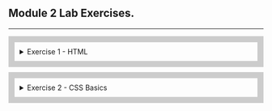 ## Module 2 Lab Exercises.

---
<div style="border: 12px solid #ccc; padding: 10px; margin-bottom: 10px;">
  <details>
    <summary>Exercise 1 - HTML</summary>
    <ul>
      <!-- SECTION I -->
      <details>
        <summary>Template and Live Server</summary>
        <ul>
          <li>
            Open the src folder in VS code and take a look at the template HTML files.
          </li>
          <li>
            With index.html opened, start the Live Server extension by clicking the Go Live button in the bottom
            right-hand corner of VS Code.
          </li>
          <li>
            This should open <code>http://127.0.0.1:5500/index.html</code> in your browser.
            <ol>
              <li>
                Change the above URL to load the form.html page, and then click the Home link to go back to index.
              </li>
            </ol>
          </li>
        </ul>
        <div style="border: 2px solid green; padding: 5px;">
          <p style="color: green; font-size: x-small; font-weight: bold;">SCREENSHOTS</p>
          <img alt="Exercise 1 - Template and Live Server" src="/Lab Screenshots/Exercise1/Exercise1-1.gif">
        </div>
      </details>
      <!-- SECTION II -->
      <details>
        <summary>HTML Elements - Metadata</summary>
        <ul>
          <li>
            Add a title using the HTML title tag.
          </li>
          <li>
            Add metatags using HTML
            <meta> tags for the following 5 items:
            <ul>
              <li>charset</li>
              <li>description</li>
              <li>keywords</li>
              <li>author</li>
              <li>viewport</li>
            </ul>
          </li>
        </ul>
        <div style="border: 2px solid green; padding: 5px;">
          <p style="color: green; font-size: x-small; font-weight: bold;">SCREENSHOTS</p>
          <img alt="Exercise 1 - HTML Elements - Metadata" src="/Lab Screenshots/Exercise1/Exercise1-2.png">
        </div>
      </details>
      <!-- SECTION III -->
      <details>
        <summary>HTML Elements- div, span, p, pre, ul, li, ol, article</summary>
        <ul>
          <li>
            Add 3 divs next to each other at the beginning of the body section and put some distinctive content into
            each of the divs.
          </li>
          <li>
            Below the divs, add 3 spans next to each other and put some distinctive content into each span. Observe the
            difference between block and inline elements in the browser.
          </li>
          <li>
            Below, add p and pre tags into your HTML body using the below contents:
            <pre>
"&lt;p&gt;
p represents paragraph without preserving spacing
&lt;/p&gt;
&lt;pre&gt;
Text in a pre element
is displayed in a fixed-width
font, and it preserves
both spaces and
line breaks
&lt;/pre&gt;"
            </pre>
          </li>
          <li>
            Add an unordered list of 4 items to your page using ul and li tags.
          </li>
          <li>
            Add an ordered list of 3 items to your page using ol and li tags.
          </li>
          <li>
            Add a nested list of 2 items inside the last item of either the unordered or ordered list above.
          </li>
          <li>
            Wrap all the elements you've created so far with an article tag.
          </li>
          <li>
            Add a page headline - add an h1 tag above your article with any content, e.g. "My HTML learning journey".
          </li>
          <li>
            Add an article headline - add an h2 tag within the article tag with any content, e.g.
            "Learning elements - div, span, p, pre, ul, li, ol, article". Consider the difference between the page headline and article headline.
          </li>
        </ul>
        <div style="border: 2px solid green; padding: 5px;">
          <p style="color: green; font-size: x-small; font-weight: bold;">SCREENSHOTS</p>
          <img alt="Exercise 1 - HTML Elements - div, span, p, pre, ul, li, ol, article - 1" src="/Lab Screenshots/Exercise1/Exercise1-3-1,2,3,4,5,6,7,8,9-1.png">
          <img alt="Exercise 1 - HTML Elements - div, span, p, pre, ul, li, ol, article - 2" src="/Lab Screenshots/Exercise1/Exercise1-3-1,2,3,4,5,6,7,8,9-2.png">
        </div>
      </details>
      <!-- SECTION IV -->
      <details>
        <summary>HTML elements - Tables - table, thead, tbody, tr, td, th</summary>
        <ul>
          <li>
            Start by adding another article below the first one, with a unique h2 tag inside this newly created article.
          </li>
          <li>
            Below, add p and pre tags into your HTML body using the below contents:
            <pre>
&lt;table&gt;
    &lt;thead&gt;
    &lt;tr&gt;
        &lt;th&gt;First header&lt;/th&gt;
        &lt;th&gt;Second header&lt;/th&gt;
    &lt;/tr&gt;
    &lt;/theah&gt;
    &lt;tbody&gt;
        &lt;tr&gt;
            &lt;td&gt;First cell - first row&lt;td&gt;
            &lt;td&gt;Second cell - first row&lt;td&gt;
        &lt;tr&gt;
    &lt;/tbody&gt;
&lt;/table&gt;
            </pre>
          </li>
          <li>
            Create another row by copying a tr tag, together with its children, below the first row.
          </li>
          <li>
            4.	By default, tables don't have any styles. Add basic styling by copying the code below to the head section of the page:
            <pre>
&lt;style&gt;
  table, th, td {
    border: 1px solid black;
  }
&lt;/style&gt;
            </pre>
          </li>
          <li>
            Add a third cell inside one of the rows. Observe how the table lost its shape.
          </li>
          <li>
            Each table row needs to account for the same amount of columns, and violating this rule will cause your table to lose shape. Fix the table by adding the missing td tag on the other row/s.
          </li>
          <li>
            Now the header is missing for the third column. Fix this by adding a colspan attribute to the first th tag to make it span two columns.
          </li>
          <li>
            Add a third row with 2 columns to the table and add a rowspan="2" attribute to one of the td tags on the second row, then observe what happens.
          </li>
        </ul>
        <div style="border: 2px solid green; padding: 5px;">
          <p style="color: green; font-size: x-small; font-weight: bold;">SCREENSHOTS</p>
          <img alt="Exercise 1 - tables - table, thead, tbody, tr, td, th - 1" src="/Lab Screenshots/Exercise1/Exercise1-4-1,2,3,4,5,6,7,8-1.png">
          <img alt="Exercise 1 - tables - table, thead, tbody, tr, td, th - 2" src="/Lab Screenshots/Exercise1/Exercise1-4-1,2,3,4,5,6,7,8-2.png">
        </div>
      </details>
      <!-- SECTION V -->
      <details>
        <summary>HTML Elements - img, video, audio</summary>
        <ul>
          <li>
            Start by adding another article below the second one, with a unique h2 tag inside this newly created article.
          </li>
          <li>
            Add an image to your website using the code below. Add a value for the alt attribute, and experiment with using one, then both of the width and height attributes to change the size of the image.
            <pre>
&lt;img src="https://picsum.photos/400/400" alt="" /&gt;
            </pre>
          </li>
          <li>
            Add a second image using the html_lab_image.jpg file from the assets folder. Give it an alt attribute and make it appear the same size as the first image.
          </li>
          <li>
            Add a video using the example code below:
            <pre>
&lt;video controls width="250"&gt;
  &lt;source src="/assets/flower.webm" type="video/webm"&gt;
  Sorry, your browser doesn't support embedded videos.
&lt;/video&gt;
            </pre>
          </li>
          <li>
            Add an audio element using the example code below, then add a caption to it using figure and figcaption:
            <pre>
&lt;audio controls src="/assets/t-rex-roar.mp3"&gt;
  Your browser does not support the &lt;code&gt;audio&lt;/code&gt; element.
&lt;/audio&gt;
            </pre>
          </li>
          <li>
            Try removing the controls attribute and adding autoplay attribute to both audio and video tags. Observe the changes.
          </li>
        </ul>
        <div style="border: 2px solid green; padding: 5px;">
          <p style="color: green; font-size: x-small; font-weight: bold;">SCREENSHOTS</p>
          <img alt="Exercise 1 - HTML Elements - img, video, audio - 1" src="/Lab Screenshots/Exercise1/Exercise1-5-1,2,3,4,5,6-1.png">
          <img alt="Exercise 1 - HTML Elements - img, video, audio - 2" src="/Lab Screenshots/Exercise1/Exercise1-5-1,2,3,4,5,6-2.png">
        </div>
      </details>
      <!-- SECTION VI -->
      <details>
        <summary>HTML Elements - Forms - form, input, label, select, option, button</summary>
        <ul>
          <li>
            Add a form using a &lt;form&gt; tag like this:
            <pre>
&lt;form method="POST" action="http://127.0.0.1:5500/form.html"&gt;
&lt;/form&gt;
            </pre>
          </li>
          <li>
            Inside the form, add 2 text inputs - one for inputting first name and the second one for inputting last name.
            <ol>
              <li>
                Remember to add a label for each input. 
              </li>
              <li>
                Wrap each input, together with its label, in a div to stack the inputs one below another. 
              </li>
            </ol>
          </li>
          <li>
            Add 3 radio buttons using &lt;input type="radio" ...&gt;, allowing the user to select their favourite coding language.
            <ol>
              <li>
                Remember to label the inputs and add name and value attributes. 
              </li>
              <li>
                Wrap the radio buttons in a div to separate them from the other form fields. 
              </li>
            </ol>
          </li>
          <li>
            Add 3 checkboxes using &lt;input type="checkbox" ...&gt;, allowing the user to select the types of vehicles they own.
            <ol>
              <li>
                Remember to label the inputs and add name and value attributes.
              </li>
              <li>
                Wrap the checkboxes in a div to separate them from the other form fields. 
              </li>
            </ol>
          </li>
          <li>
            Add a dropdown element to your form using &lt;select&gt; and &lt;option&gt; tags, allowing the user to choose the brand of car they own. 
            <ol>
              <li>
                Remember to label the dropdown and add a value attribute for each option.
              </li>
            </ol>
          </li>
          <li>
            Add a submit button at the end of the form:
              <pre>
&lt;button type="submit"&gt;Submit form&lt;/button&gt;
              </pre>
          </li>
        </ul>
        <div style="border: 2px solid green; padding: 5px;">
          <p style="color: green; font-size: x-small; font-weight: bold;">SCREENSHOTS</p>
          <img alt="Exercise 1 - HTML Elements - iForms - form, input, label, select, option, button - 1" src="/Lab Screenshots/Exercise1/Exercise1-6-1,2,3,4,5,6-1.png">
          <img alt="Exercise 1 - HTML Elements - iForms - form, input, label, select, option, button - 2" src="/Lab Screenshots/Exercise1/Exercise1-6-1,2,3,4,5,6-2.png">
        </div>
      </details>
      <!-- SECTION VII -->
      <details>
        <summary>Adding a link from Home to Form page</summary>
        <ul>
          <li>
            Add another &lt;a&gt; element, linking to the form page, inside the &lt;nav&gt; tag in both index.html and form.html.
          </li>
          <li>
            Test your links by clicking them to navigate to both pages.
          </li>
        </ul>
        <div style="border: 2px solid green; padding: 5px;">
          <p style="color: green; font-size: x-small; font-weight: bold;">SCREENSHOTS</p>
          <img alt="Exercise 1 - Adding a link from Home to Form page - 1" src="/Lab Screenshots/Exercise1/Exercise1-7-1,2-1.png">
          <img alt="Exercise 1 - Adding a link from Home to Form page - 2" src="/Lab Screenshots/Exercise1/Exercise1-7-1,2-2.gif">
        </div>
      </details>
      <!-- SECTION VIII -->
      <details>
        <summary>Inspecting the HTML</summary>
        <ul>
          <li>
            Use inspection tool – right click anywhere on the page and click ‘Inspect’.
          </li>
          <li>
            Select various elements on your website by clicking on them using the Elements tab of the Inspection tool. Observe how they are highlighted as you hover and click them.
          </li>
          <div style="border: 2px solid green; padding: 5px;">
            <p style="color: green; font-size: x-small; font-weight: bold;">SCREENSHOTS</p>
            <img alt="Exercise 1 - Inspecting the HTML - 1" src="/Lab Screenshots/Exercise1/Exercise1-8-1,2-1.gif">
          </div>
          <li>
            Take a look at the CSS in the "Styles" subtab (under or right of the "Elements" tab) and try editing the CSS styles. For example you may try adding some of the following values:
            <pre>
margin: 20px; color: blue; font-size: 24px;
            </pre>
          </li>
          <div style="border: 2px solid green; padding: 5px;">
            <p style="color: green; font-size: x-small; font-weight: bold;">SCREENSHOTS</p>
            <img alt="Exercise 1 - Inspecting the HTML - 2" src="/Lab Screenshots/Exercise1/Exercise1-8-3-1.gif">
          </div>
        </ul>
      </details>
    </ul>
  </details>
</div>

<!-- Exercise 2 -->
<div style="border: 12px solid #ccc; padding: 10px; margin-bottom: 10px;">
  <details>
    <summary>Exercise 2 - CSS Basics</summary>
    <ul>
      <details>
        <!-- SECTION I -->
        <summary>Selectors and Combinators</summary>
        <ul>
          <!-- Step 1 -->
          <li>Selectors</li>
          <ul>
            <li>
              Using the type selector, add margin, padding and border to each &lt;article&gt; on the page, e.g.
              <pre>
margin: 20px 0;
padding: 20px;
border: 1px solid black;
              </pre>
            </li>
            <li>
              Using a class selector, change the font color of the element with class style-me1 to red
            </li>
            <li>
              Using an id selector, change the font color of the element with id <code>style-me2</code> to blue
            </li>
            <li>
              Using a specific selector, change the font color of the element that has both a class of <code>style-me1</code> and an id of <code>style-me2</code> to purple.
            </li>
            <div style="border: 2px solid green; padding: 5px;">
              <p style="color: green; font-size: x-small; font-weight: bold;">SCREENSHOTS</p>
              <img alt="Exercise 2 - Selectors - 1" src="/Lab Screenshots/Exercise2/Exercise2-1-1-1,2,3,4-1.png">
              <img alt="Exercise 2 - Selectors - 2" src="/Lab Screenshots/Exercise2/Exercise2-1-1-1,2,3,4-2.png">
            </div>
          </ul>
          <!-- Step 2 -->
          <li>Combinators</li>
          <ul>
            <li>
              Using a descendant combinator, style all the &lt;p&gt; elements that are descendants of <code>.my-descendants-are-styled</code> by setting their background to red.
            </li>
            <li>
              Using a child combinator, style all the &lt;p&gt; elements that are direct children of <code>.my-children-are-styled</code>, by setting their background to lightgreen.
            </li>
            <div style="border: 2px solid green; padding: 5px;">
              <p style="color: green; font-size: x-small; font-weight: bold;">SCREENSHOTS</p>
              <img alt="Exercise 2 - Combinators - 1" src="/Lab Screenshots/Exercise2/Exercise2-1-2-1,2-1.png">
              <img alt="Exercise 2 - Combinators - 2" src="/Lab Screenshots/Exercise2/Exercise2-1-2-1,2-2.png">
            </div>
          </ul>
        </ul>
      </details>
      <details>
        <!-- SECTION II -->
        <summary>Box Model and Common Properties</summary>
        <ul>
          <!-- Step 1 -->
          <li>Set margin and padding on an element with class <code>.box</code>:</li>
          <ul>
            <li>
              First set a background colour for your box to easily see where it starts and finishes.
            </li>
            <li>
              Now use different margin and padding syntaxes - 4-value syntax, 2-value syntax and 1-value syntax. Use pixels as units for margin and padding but do not hesitate to try out other types of units including <code>em</code> and <code>%</code>.
            </li>
          </ul>
          <!-- Step 2 -->
          <li>Practice setting width and height:</li>
          <ul>
            <li>
              Set width and height using different dimension units: <code>px, rem, vh, vw.</code> <code>vh</code> stands for viewport height, and <code>vw</code> stands for viewport width.
            </li>
            <li>
              Observe how the third box retains height styled via the style attribute. Why is this? Force your CSS rules to take precedence using the <code>!important</code> operator.
              <div style="border: 2px solid green; padding: 5px;">
                  <p style="color: green; font-size: x-small; font-weight: bold;">ANSWER</p>
                  This is becaise within the <code>index.html</code> the tags for that specific box sets a height, and as a result overrides the stylings set in <code>index.css</code>.
              </div>
            </li>
            <li>
              Try resizing the browser window while the box size depends on the <code>vw</code> and <code>vh</code> units. What can you observe?
              <div style="border: 2px solid green; padding: 5px;">
                  <p style="color: green; font-size: x-small; font-weight: bold;">ANSWER</p>
                  The box size varies based with viewport(browser window) size changing. This is because in <code>index.css</code> the height and width is set to dimensions related to the viewport with the use of <code>vh</code> and <code>vw</code>.
              </div>
            </li>
          </ul>
          <!-- Step 3 -->
          <li>Practice adding a border:</li>
          <ul>
            <li>
              Set a border on the .box element: try 2 or 3 different border styles and colors
            </li>
            <li>
              Make the border 10px thick and solid, and observe how thickness of the border moves surrounding elements in each direction.
            </li>
          </ul>
          <!-- Step 4 -->
          <li>The box-sizing property:</li>
          <ul>
            <li>
              Test the two different values of box-sizing. How do they affect the width and height of the box elements?
              <div style="border: 2px solid green; padding: 5px;">
                  <p style="color: green; font-size: x-small; font-weight: bold;">ANSWER</p>
                  <code>box-sizing: border-box</code>: Sets the boxes sizing to originate from the outer corner of border.<br>
                  <code>box-sizing: content-box</code>: Sets the boxes sizing to originate from inner corner of border.
              </div>
            </li>
          </ul>
          <!-- Step 5 -->
          <li>
            Use overflow to define the behaviour when content does not fit inside its container:
          </li>
          <ul>
            <li>
              Make text overflow outside of the element by setting width and height to smaller values, so the text in the second box goes over the box borders.
            </li>
            <li>
              Set the overflow CSS rule for the <code>.box</code> class - test several different values. How do they affect the box?
              <div style="border: 2px solid green; padding: 5px;">
                  <p style="color: green; font-size: x-small; font-weight: bold;">ANSWER</p>
                  <code>overflow: visible</code>: Allows overflowing text to be visible.<br>
                  <code>overflow: hidden</code>: Hides any overflowing text.<br>
                  <code>overflow: scroll</code>: Allows the boxes to be scrollable.<br>
                  <code>overflow: auto</code>: Allows boxes to be scrollable <b>independently</b> when necessary, instead of making all boxes scrollable.     
            </li>
          </ul>
          <!-- Step 6 -->
          <li>Add an outline:</li>
          <ul>
            <li>
              Set a wide outline (<code>10px</code>) on the <code>.box</code>. Observe that setting the outline does not shift the other elements around, like with borders.
            </li>
          </ul>
          <!-- Step 7 -->
          <li>Use border-radius to affect the box corners:</li>
          <ul>
            <li>
              Set <code>border-radius</code> on the <code>.box</code> element. Start by trying out different values expressed in pixels, e.g. <code>20px</code> or <code>ems</code>, e.g. <code>1em</code>.
            </li>
            <li>
              Setting <code>border-radius</code> to 50% together with width=height will make the element look like a circle. If the width is different from height, then the element will become an oval. 
            </li>
            <li>
              Increase the padding so the text inside the box is not cut off by the border corners.
            </li>
          </ul>
          <!-- Step 8 -->
          <li>Adding a background image:</li>
          <ul>
            <li>
              Set a background image for the box using the background property. Image to use is located in: <code>./assets/images/img1.png</code> file.
            </li>
            <li>
              Set <code>background-size</code> to `cover`. Also experiment with other values.
            </li>
            <li>
              Set <code>background-repeat</code> to `no-repeat`. Also experiment with other values.
            </li>
            <li>
              Set <code>background-position</code> to `center`. Also experiment with other values.
            </li>
          </ul>
          <div style="border: 2px solid green; padding: 5px;">
            <p style="color: green; font-size: x-small; font-weight: bold;">SCREENSHOTS</p>
            <img alt="Exercise 2 - Box Model and Common Properties - 1" src="/Lab Screenshots/Exercise2/Exercise2-2-1,2,3,4,5,6,7,8-1.png">
            <img alt="Exercise 2 - Box Model and Common Properties - 2" src="/Lab Screenshots/Exercise2/Exercise2-2-1,2,3,4,5,6,7,8-2.png">
          </div>
        </ul>
      </details>
      <details>
        <!-- SECTION III -->
        <summary>Positioning</summary>
        <ul>
          <!-- Step 1 -->
          <li>Absolute positioning:</li>
          <ul>
            <li>
              Use CSS to apply absolute position on the <code>.position-absolute</code> class
            </li>
            <li>
              On the same class, add a <code>top</code> position of 0 to fix this element to the top of the page (also try changing <code>top</code> to <code>bottom</code>).
            </li>
            <li>
              Add a background color to make finding the absolutely positioned elements easier.
            </li>
          </ul>
          <!-- Step 2 -->
          <li>Relative positioning for absolute elements:</li>
          <ul>
            <li>
              Set relative position on the <code>.position-relative</code> class.
            </li>
            <li>
              Add a different background colour to the relatively positioned container.
            </li>
            <li>
              How is absolute positioning within relative different from absolute positioning that is outside of relative?
              <div style="border: 2px solid green; padding: 5px;">
                <p style="color: green; font-size: x-small; font-weight: bold;">ANSWER</p>
                the absolute positioning within a relative positions it in relation to to the container's absolute. Absolute outside the container, without any relative tags follows the absolute of the HTML.
              </div>
            </li>
            <li>
              Add a <code>left</code> position value to the <code>.position-absolute</code> class and observe the difference. Add a right position value as well – what does this do?
              <div style="border: 2px solid green; padding: 5px;">
                <p style="color: green; font-size: x-small; font-weight: bold;">ANSWER</p>
                Adding a <code>left: 0;</code> moves the div to the left side of the page against the wall. Adding <code>right: 0;</code> to the style stretches the div across the whole page, left to right.
              </div>
            </li>
          </ul>
          <!-- Step 3 -->
          <li>Sticky positioning:</li>
          <ul>
            <li>
              Set sticky position on <code>.position-sticky</code> class and scroll the page to see it work.
            </li>
            <li>
              Add a different background colour to the <code>.position-sticky</code> class.
            </li>
            <li>
              Set a top position value to change where the element ‘sticks’ to.
            </li>
          </ul>
          <div style="border: 2px solid green; padding: 5px;">
            <p style="color: green; font-size: x-small; font-weight: bold;">SCREENSHOTS</p>
            <img alt="Exercise 2 - Positioning - 1" src="/Lab Screenshots/Exercise2/Exercise2-3-1,2,3-1.png">
            <img alt="Exercise 2 - Positioning - 2" src="/Lab Screenshots/Exercise2/Exercise2-3-1,2,3-2.gif">
          </div>
        </ul>
      </details>
      <details>
        <!-- SECTION IV -->
        <summary>Styling Text</summary>
        <ul>
          <!-- Step 1 -->
          <li>Color</li>
          <ul>
            <li>
              Set a font color using the <code>color</code> CSS rule on the <code>.text-style</code> class.
            </li>
          </ul>
          <!-- Step 2 -->
          <li>Font Size</li>
          <ul>
            <li>
              Add a font-size CSS rule to the <code>.text-style</code> class. Experiment with different sizes and units.
            </li>
          </ul>
          <!-- Step 3 -->
          <li>Line Height</li>
          <ul>
            <li>
              Add a <code>line-height</code> CSS rule to the <code>.text-style</code> class. Experiment with different values and units – also with omitting the units.
            </li>
          </ul>
          <!-- Step 4 -->
          <li>Font Weight</li>
          <ul>
            <li>
              add a <code>font-weight</code> CSS rule to the <code>.text-style</code> class. Experiment setting the font weight with both keyword and number values, e.g. bold and 800 (choose from 100, 200, 300, 400, 500, 600, 700, 800, 900).
            </li>
          </ul>
          <!-- Step 5 -->
          <li>Importing Fonts and <code>font-family</code></li>
          <ul>
            <li>
              Visit <code>https://fonts.google.com/</code> and find a font that you like.
            </li>
            <li>
              Click ‘Select this style’ on several variations of the same font (see screenshot below). Selecting font styles is used to save the bandwidth for the user, if we do not intend to use certain styles of the font then we should not select them.
            </ln>
            <ln>
              Select the </code>&lt;link&gt;</code> option from ‘Use on the web’ and copy the stylesheet code into the </code>&lt;head&gt;</code> section of </code>index.html</code>.
            </ln>
            <ln>
              Copy the <code>font-family</code> CSS rule into your <code>.text-style</code>. The <code>sans-serif</code> part of that rule activates in the situation where the previous font could not be loaded, e.g. we misspelled ‘Roboto’ or there is no internet connection. In that case, the browser will load the default <code>sans-serif</code> font.
            </ln>
          </ul>
          <!-- Step 6 -->
          <li>Text Manipulation</li>
          <ul>
            <li>
              <b>Text Alignment</b> - add a <code>text-align</code> CSS rule to the <code>.text-style</code> class. Experiment with different values.
            </li>
            <li>
              <b>Letter Spacing</b> - Add a <code>letter-spacing</code> CSS rule to the <code>.text-style</code> class. Experiment with different values using <code>px</code> units.
            </li>
            <li>
              <b>Word Spacing</b> - Add a <code>word-spacing</code> CSS rule to the <code>.text-style</code> class. Experiment with different values using <code>px</code> units.
            </li>
            <li>
              <b>Text Transformation</b> - Add a <code>text-transform</code> CSS rule to the <code>.text-style</code> class. Experiment with different values using <code>px</code> units.
            </li>
            <li>
              <b>Text Decoration</b> - Add a <code>text-decoration</code> CSS rule to the <code>.text-style</code> class. Experiment with different values using <code>px</code> units.
            </li>
          </ul>
          <div style="border: 2px solid green; padding: 5px;">
            <p style="color: green; font-size: x-small; font-weight: bold;">SCREENSHOTS</p>
            <img alt="Exercise 2 - Styling Text - 1" src="/Lab Screenshots/Exercise2/Exercise2-4-1,2,3,4,5,6-1.png">
            <img alt="Exercise 2 - Styling Text - 2" src="/Lab Screenshots/Exercise2/Exercise2-4-1,2,3,4,5,6-2.png">
          </div>
        </ul>
      </details>
      <details>
        <!-- SECTION V -->
        <summary>Styling links</summary>
        <ul>
          <!-- Step 1 -->
          <li>
            <code>a:link</code> Style all of the links in index.html in their basic (default) state by:
          </li>
          <ul>
            <li>
              Setting a font <code>color</code>.
            </li>
            <li>
              Modifying the <code>font-size</code>, <code>font-weight</code>, and <code>text-decoration</code> for your links.
            </li>
          </ul>
          <!-- Step 2 -->
          <li>
          <code>a:hover</code>, <code>a:active</code>, <code>a:focus</code> Style all of these ‘active’ links differently to default links by:
          </li>
          <ul>
            <li>
              Overriding the <code>color</code> with a darker shade.
            </li>
            <li>
              Using a different <code>text-decoration</code> value.
            </li>
          </ul>
          <!-- Step 3 -->
          <li>
            <code>a:visited</code> Many websites do not apply special styling to visited links. Style yours differently by:
          </li>
          <ul>
            <li>
              Overriding the <code>color</code>.
            </li>
            <li>
              Using a different <code>font-style</code> value.
            </li>
          </ul>
          <div style="border: 2px solid orange; padding: 5px;">
            <p style="color: red; font-size: x-small; font-weight: bold;">WHY THIS DOES NOT WORK!</p>
            <code>font-style</code> Does not work due to browsers wanting to protect the users privacy. In the early days this was used by malicious websites in conjunction with JavaScript to figure out what website the user has visited.
          </div>
          <div style="border: 2px solid green; padding: 5px;">
            <p style="color: green; font-size: x-small; font-weight: bold;">SCREENSHOTS</p>
            <img alt="Exercise 2 - Syling Links - 1" src="/Lab Screenshots/Exercise2/Exercise2-5-1,2,3-1.png">
            <img alt="Exercise 2 - Syling Links - 2" src="/Lab Screenshots/Exercise2/Exercise2-5-1,2,3-2.gif">
          </div>
        </ul>
      </details>
      <details>
        <!-- SECTION VI -->
        <summary>calc()</summary>
        <ul>
          <!-- Step 1 -->
          <li>
            Add a new fixed width rule: <code>width: 100vw;</code> to the <code>.calc-style</code> class. The element should now overflow outside of the screen.
          </li>
          <ul>
            <li>
              Add a background colour to the <code>.calc-style</code> class to easily see its boundaries.
            </li>
            <li>
              Add a new rule: <code>width: calc(100vw - 100px);</code> to the <code>.calc-style</code> class. Now the element occupies <code>100px</code> less than the entire width of the screen.
            </li>
          </ul>
          <!-- Step 2 -->
          <li>
            Create a new selector for the <code>.fixed-width-col</code> class to set its width to <code>350px</code> and <code>display: inline-block;</code>.
          </li>
          <!-- Step 3 -->
          <li>
            Create a second selector for the <code>.fluid-col</code> class  and set <code>display: inline-block;</code> on it as well. This will display the <code>fixed-width-col</code> stacked on top of the <code>fluid-col</code>.
          </li>
          <ul>
            <li>
              Use <codle>calc()</code> to subtract the width of the <code>fixed-width-col</code> from the total page width and set a dynamically calculated width for the <code>fluid-col</code> so that the two elements appear side-by-side.
            </li>
          </ul>
          <div style="border: 2px solid green; padding: 5px;">
            <p style="color: green; font-size: x-small; font-weight: bold;">SCREENSHOTS</p>
            <img alt="Exercise 2 - calc() - 1" src="/Lab Screenshots/Exercise2/Exercise2-6-1,2,3-1.png">
            <img alt="Exercise 2 - calc() - 2" src="/Lab Screenshots/Exercise2/Exercise2-6-1,2,3-2.png">
          </div>
        </ul>
      </details>
    </ul>
  </details>
</div>
